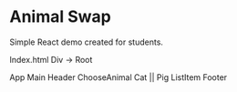 # Animal Swap

Simple React demo created for students.

Index.html
Div -> Root

App
Main
Header
ChooseAnimal
Cat || Pig
ListItem
Footer
